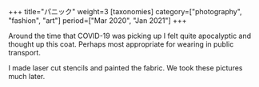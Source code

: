+++
title="パニック"
weight=3
[taxonomies]
category=["photography", "fashion", "art"]
period=["Mar 2020", "Jan 2021"]
+++

Around the time that COVID-19 was picking up I felt quite apocalyptic and thought up this coat. Perhaps most appropriate for wearing in public transport.

I made laser cut stencils and painted the fabric. We took these pictures much later.